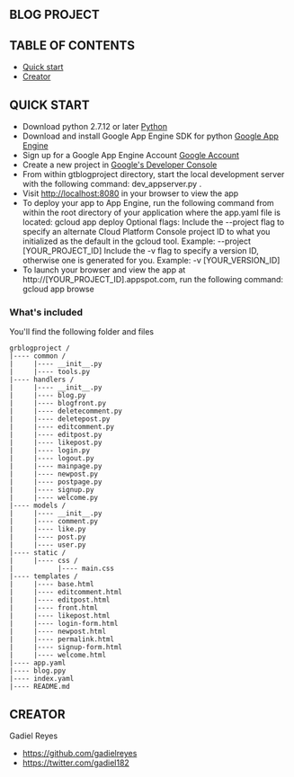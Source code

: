 ## BLOG PROJECT

## TABLE OF CONTENTS
- [Quick start](#quick-start)
- [Creator](#creator)

## QUICK START
- Download python 2.7.12 or later [Python](https://www.python.org/downloads/)
- Download and install Google App Engine SDK for python [Google App Engine](https://cloud.google.com/appengine/docs/python/download)
- Sign up for a Google App Engine Account [Google Account](https://console.cloud.google.com/appengine/)
- Create a new project in [Google's Developer Console](https://console.cloud.google.com/)
- From within gtblogproject directory, start the local development server with the following command: dev_appserver.py .
- Visit [http://localhost:8080](http://localhost:8080) in your browser to view the app
- To deploy your app to App Engine, run the following command from within the root directory of your application where the app.yaml file is located: gcloud app deploy
    Optional flags:
        Include the --project flag to specify an alternate Cloud Platform Console project ID to what you initialized as the default in the gcloud tool. Example: --project [YOUR_PROJECT_ID]
        Include the -v flag to specify a version ID, otherwise one is generated for you. Example: -v [YOUR_VERSION_ID]
- To launch your browser and view the app at http://[YOUR_PROJECT_ID].appspot.com, run the following command: gcloud app browse

### What's included
You'll find the following folder and files

```
grblogproject /
|---- common /
|     |---- __init__.py
|     |---- tools.py
|---- handlers /
|     |---- __init__.py
|     |---- blog.py
|     |---- blogfront.py
|     |---- deletecomment.py
|     |---- deletepost.py
|     |---- editcomment.py
|     |---- editpost.py
|     |---- likepost.py
|     |---- login.py
|     |---- logout.py
|     |---- mainpage.py
|     |---- newpost.py
|     |---- postpage.py
|     |---- signup.py
|     |---- welcome.py
|---- models /
|     |---- __init__.py
|     |---- comment.py
|     |---- like.py
|     |---- post.py
|     |---- user.py
|---- static /
|     |---- css /
|           |---- main.css
|---- templates /
|     |---- base.html
|     |---- editcomment.html
|     |---- editpost.html
|     |---- front.html
|     |---- likepost.html
|     |---- login-form.html
|     |---- newpost.html
|     |---- permalink.html
|     |---- signup-form.html
|     |---- welcome.html
|---- app.yaml
|---- blog.ppy
|---- index.yaml
|---- README.md
```
## CREATOR

Gadiel Reyes
- https://github.com/gadielreyes
- https://twitter.com/gadiel182